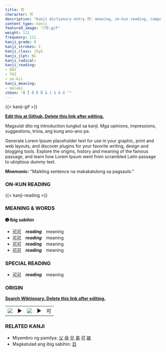 ```yaml
---
title: 可
character: 可
description: "Kanji dictionary entry 可: meaning, on-kun reading, compounds, origin, related kanji"
content_type: kanji
featured_image: "/可.gif"
weight: 111
frequency: 111
kanji_grade: 0
kanji_strokes: 1
kanji_class: Jōyō
kanji_jlpt: N1
kanji_radical: 
kanji_reading: 
- DAI
- TAI
- oo-kii
kanji_meaning:
- malaki
chōon: "Ā Ī Ū Ē Ō ā ī ū ē ō ’"
---
```

[//]: # (Don't edit the line below. Kanji animated GIF code is automatically generated.)
{{< kanji-gif >}}

[//]: # (Edit below this line.)

**[Edit this at Github. Delete this link after editing.](https://github.com/tim0g/tim/tree/main/content/kanji/可/index.md)**

Magsulat dito ng introduction tungkol sa kanji. Mga opinions, impressions, suggestions, trivia, ang kung ano-ano pa.

Generate Lorem Ipsum placeholder text for use in your graphic, print and web layouts, and discover plugins for your favorite writing, design and blogging tools. Explore the origins, history and meaning of the famous passage, and learn how Lorem Ipsum went from scrambled Latin passage to ubiqitous dummy text.
 
**Mnemonic:** "Maikling sentence na makakatulong sa pagsaulo."

### ON-KUN READING

[//]: # (Don't edit the line below. ON-KUN READING code is automatically generated.)
{{< kanji-reading >}}

### MEANING & WORDS

#### ➊ **Ibig sabihin**
  - [可](../可)[可](../可)　***reading***　meaning
  - [可](../可)[可](../可)　***reading***　meaning
  - [可](../可)[可](../可)　***reading***　meaning
  - [可](../可)[可](../可)　***reading***　meaning

### SPECIAL READING
  - [可](../可)[可](../可)　***reading***　meaning

### ORIGIN

**[Search Wiktionary. Delete this link after editing.](https://wiktionary.org/wiki/可)**
<table class="kanji-table"><tr><td>
<img src="60px-可-bronze.svg.png">
</td><td>▶</td><td>
<img src="60px-可-oracle.svg.png">
</td><td>▶</td>
<td class="kanji-origin">可</td>
</tr></table>

### RELATED KANJI
- Miyembro ng pamilya: [父](../父) [母](../母) [兄](../兄) [弟](../弟) [可](../可) [娘](../娘)
- Magkatulad ang ibig sabihin: [日](../日)
